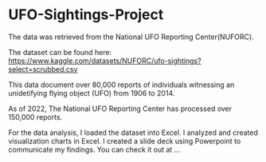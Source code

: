 # UFO-Sightings-Project

The data was retrieved from the National UFO Reporting Center(NUFORC).

The dataset can be found here: https://www.kaggle.com/datasets/NUFORC/ufo-sightings?select=scrubbed.csv

This data document over 80,000 reports of individuals witnessing an unidetifying flying object (UFO) from 1906 to 2014.

As of 2022, The National UFO Reporting Center has processed over 150,000 reports.

For the data analysis, I loaded the dataset into Excel.
I analyzed and created visualization charts in Excel.
I created a slide deck using Powerpoint to communicate my findings.
You can check it out at ...
